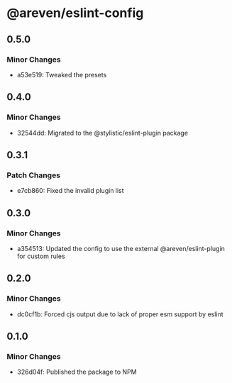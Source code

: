 # @areven/eslint-config

## 0.5.0

### Minor Changes

- a53e519: Tweaked the presets

## 0.4.0

### Minor Changes

- 32544dd: Migrated to the @stylistic/eslint-plugin package

## 0.3.1

### Patch Changes

- e7cb860: Fixed the invalid plugin list

## 0.3.0

### Minor Changes

- a354513: Updated the config to use the external @areven/eslint-plugin for custom rules

## 0.2.0

### Minor Changes

- dc0cf1b: Forced cjs output due to lack of proper esm support by eslint

## 0.1.0

### Minor Changes

- 326d04f: Published the package to NPM
